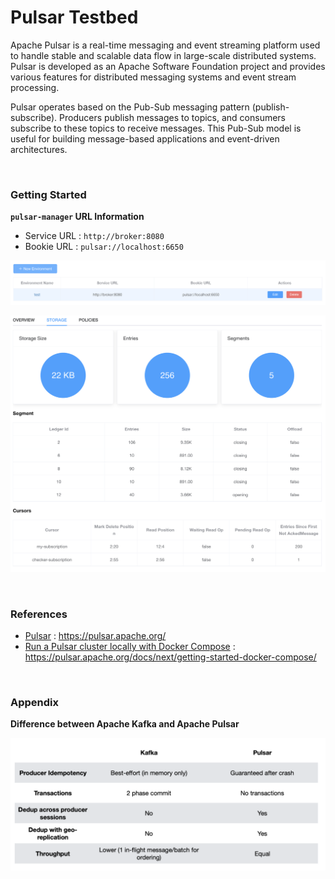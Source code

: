 # Pulsar Testbed

Apache Pulsar is a real-time messaging and event streaming platform used to handle stable and scalable data flow in large-scale distributed systems. Pulsar is developed as an Apache Software Foundation project and provides various features for distributed messaging systems and event stream processing.

Pulsar operates based on the Pub-Sub messaging pattern (publish-subscribe). Producers publish messages to topics, and consumers subscribe to these topics to receive messages. This Pub-Sub model is useful for building message-based applications and event-driven architectures.

<br>

### Getting Started

**`pulsar-manager` URL Information**

- Service URL : `http://broker:8080`
- Bookie URL : `pulsar://localhost:6650`

![env-info.png](./img/env-info.png)

![storage-dashboard.png](./img/storage-dashboard.png)

<br/>

### References

- [Pulsar](https://pulsar.apache.org/) : <https://pulsar.apache.org/>
- [Run a Pulsar cluster locally with Docker Compose](https://pulsar.apache.org/docs/next/getting-started-docker-compose/) : <https://pulsar.apache.org/docs/next/getting-started-docker-compose/>

<br/>

### Appendix

**Difference between Apache Kafka and Apache Pulsar**

![image-diff-with-kafka](README.assets/diff-with-kafka.png)
